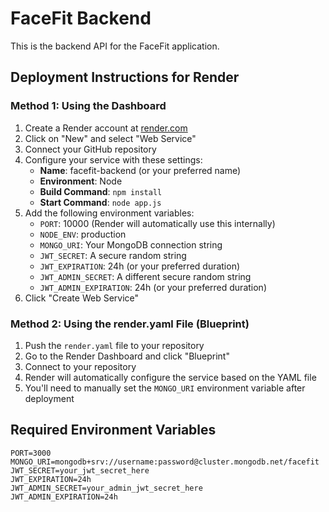 # FaceFit Backend

This is the backend API for the FaceFit application.

## Deployment Instructions for Render

### Method 1: Using the Dashboard

1. Create a Render account at [render.com](https://render.com/)
2. Click on "New" and select "Web Service"
3. Connect your GitHub repository
4. Configure your service with these settings:
   - **Name**: facefit-backend (or your preferred name)
   - **Environment**: Node
   - **Build Command**: `npm install`
   - **Start Command**: `node app.js`
5. Add the following environment variables:
   - `PORT`: 10000 (Render will automatically use this internally)
   - `NODE_ENV`: production
   - `MONGO_URI`: Your MongoDB connection string
   - `JWT_SECRET`: A secure random string
   - `JWT_EXPIRATION`: 24h (or your preferred duration)
   - `JWT_ADMIN_SECRET`: A different secure random string
   - `JWT_ADMIN_EXPIRATION`: 24h (or your preferred duration)
6. Click "Create Web Service"

### Method 2: Using the render.yaml File (Blueprint)

1. Push the `render.yaml` file to your repository
2. Go to the Render Dashboard and click "Blueprint"
3. Connect to your repository
4. Render will automatically configure the service based on the YAML file
5. You'll need to manually set the `MONGO_URI` environment variable after deployment

## Required Environment Variables

```
PORT=3000
MONGO_URI=mongodb+srv://username:password@cluster.mongodb.net/facefit
JWT_SECRET=your_jwt_secret_here
JWT_EXPIRATION=24h
JWT_ADMIN_SECRET=your_admin_jwt_secret_here
JWT_ADMIN_EXPIRATION=24h
``` 